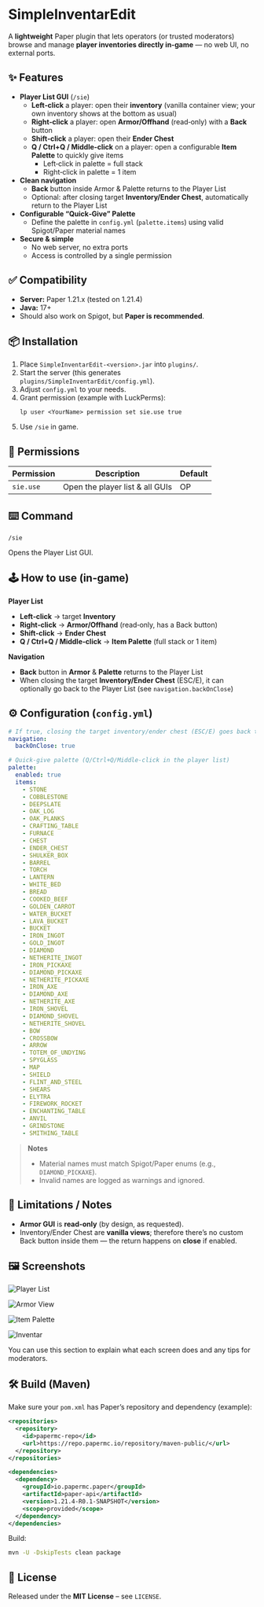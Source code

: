 # SimpleInventarEdit

A **lightweight** Paper plugin that lets operators (or trusted moderators) browse and manage **player inventories directly in‑game** — no web UI, no external ports.

## ✨ Features

- **Player List GUI** (`/sie`)
  - **Left‑click** a player: open their **inventory** (vanilla container view; your own inventory shows at the bottom as usual)
  - **Right‑click** a player: open **Armor/Offhand** (read‑only) with a **Back** button
  - **Shift‑click** a player: open their **Ender Chest**
  - **Q / Ctrl+Q / Middle‑click** on a player: open a configurable **Item Palette** to quickly give items
    - Left‑click in palette = full stack
    - Right‑click in palette = 1 item
- **Clean navigation**
  - **Back** button inside Armor & Palette returns to the Player List
  - Optional: after closing target **Inventory/Ender Chest**, automatically return to the Player List
- **Configurable “Quick‑Give” Palette**
  - Define the palette in `config.yml` (`palette.items`) using valid Spigot/Paper material names
- **Secure & simple**
  - No web server, no extra ports
  - Access is controlled by a single permission

## ✅ Compatibility

- **Server:** Paper 1.21.x (tested on 1.21.4)
- **Java:** 17+
- Should also work on Spigot, but **Paper is recommended**.

## 📦 Installation

1. Place `SimpleInventarEdit-<version>.jar` into `plugins/`.
2. Start the server (this generates `plugins/SimpleInventarEdit/config.yml`).
3. Adjust `config.yml` to your needs.
4. Grant permission (example with LuckPerms):
   ```
   lp user <YourName> permission set sie.use true
   ```
5. Use `/sie` in game.

## 🔐 Permissions

| Permission | Description                        | Default |
|-----------|------------------------------------|---------|
| `sie.use` | Open the player list & all GUIs    | OP      |

## ⌨️ Command

```
/sie
```

Opens the Player List GUI.

## 🕹️ How to use (in‑game)

**Player List**
- **Left‑click** → target **Inventory**
- **Right‑click** → **Armor/Offhand** (read‑only, has a Back button)
- **Shift‑click** → **Ender Chest**
- **Q / Ctrl+Q / Middle‑click** → **Item Palette** (full stack or 1 item)

**Navigation**
- **Back** button in **Armor** & **Palette** returns to the Player List
- When closing the target **Inventory/Ender Chest** (ESC/E), it can optionally go back to the Player List (see `navigation.backOnClose`)

## ⚙️ Configuration (`config.yml`)

```yaml
# If true, closing the target inventory/ender chest (ESC/E) goes back to the player list
navigation:
  backOnClose: true

# Quick-give palette (Q/Ctrl+Q/Middle-click in the player list)
palette:
  enabled: true
  items:
    - STONE
    - COBBLESTONE
    - DEEPSLATE
    - OAK_LOG
    - OAK_PLANKS
    - CRAFTING_TABLE
    - FURNACE
    - CHEST
    - ENDER_CHEST
    - SHULKER_BOX
    - BARREL
    - TORCH
    - LANTERN
    - WHITE_BED
    - BREAD
    - COOKED_BEEF
    - GOLDEN_CARROT
    - WATER_BUCKET
    - LAVA_BUCKET
    - BUCKET
    - IRON_INGOT
    - GOLD_INGOT
    - DIAMOND
    - NETHERITE_INGOT
    - IRON_PICKAXE
    - DIAMOND_PICKAXE
    - NETHERITE_PICKAXE
    - IRON_AXE
    - DIAMOND_AXE
    - NETHERITE_AXE
    - IRON_SHOVEL
    - DIAMOND_SHOVEL
    - NETHERITE_SHOVEL
    - BOW
    - CROSSBOW
    - ARROW
    - TOTEM_OF_UNDYING
    - SPYGLASS
    - MAP
    - SHIELD
    - FLINT_AND_STEEL
    - SHEARS
    - ELYTRA
    - FIREWORK_ROCKET
    - ENCHANTING_TABLE
    - ANVIL
    - GRINDSTONE
    - SMITHING_TABLE
```

> **Notes**
> - Material names must match Spigot/Paper enums (e.g., `DIAMOND_PICKAXE`).
> - Invalid names are logged as warnings and ignored.

## 🧱 Limitations / Notes

- **Armor GUI** is **read‑only** (by design, as requested).
- Inventory/Ender Chest are **vanilla views**; therefore there’s no custom Back button inside them — the return happens on **close** if enabled.

## 🖼️ Screenshots


  ![Player List](docs/images/player_list.png)
  
  ![Armor View](docs/images/armor_view.png)
  
  ![Item Palette](docs/images/palette.png)
  
  ![Inventar](docs/images/inventar.png)


You can use this section to explain what each screen does and any tips for moderators.

## 🛠 Build (Maven)

Make sure your `pom.xml` has Paper’s repository and dependency (example):

```xml
<repositories>
  <repository>
    <id>papermc-repo</id>
    <url>https://repo.papermc.io/repository/maven-public/</url>
  </repository>
</repositories>

<dependencies>
  <dependency>
    <groupId>io.papermc.paper</groupId>
    <artifactId>paper-api</artifactId>
    <version>1.21.4-R0.1-SNAPSHOT</version>
    <scope>provided</scope>
  </dependency>
</dependencies>
```

Build:

```bash
mvn -U -DskipTests clean package
```

## 📜 License

Released under the **MIT License** – see `LICENSE`.
